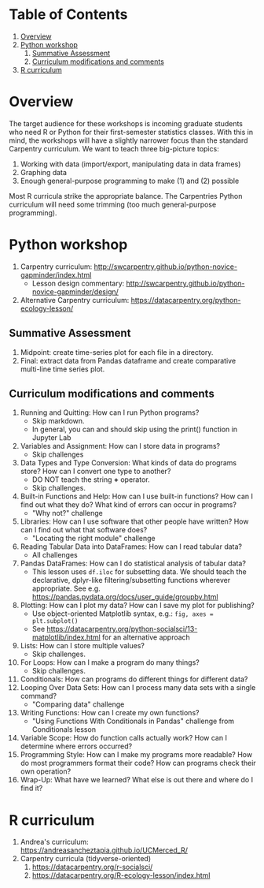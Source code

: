
# Table of Contents

1.  [Overview](#orgc30b596)
2.  [Python workshop](#org1bb65f6)
    1.  [Summative Assessment](#orgee54cee)
    2.  [Curriculum modifications and comments](#org570fe99)
3.  [R curriculum](#org079ac39)



<a id="orgc30b596"></a>

# Overview

The target audience for these workshops is incoming graduate students who need R or Python for their first-semester statistics classes. With this in mind, the workshops will have a slightly narrower focus than the standard Carpentry curriculum. We want to teach three big-picture topics:

1.  Working with data (import/export, manipulating data in data frames)
2.  Graphing data
3.  Enough general-purpose programming to make (1) and (2) possible

Most R curricula strike the appropriate balance. The Carpentries Python curriculum will need some trimming (too much general-purpose programming).


<a id="org1bb65f6"></a>

# Python workshop

1.  Carpentry curriculum: <http://swcarpentry.github.io/python-novice-gapminder/index.html>
    -   Lesson design commentary: <http://swcarpentry.github.io/python-novice-gapminder/design/>
2.  Alternative Carpentry curriculum: <https://datacarpentry.org/python-ecology-lesson/>


<a id="orgee54cee"></a>

## Summative Assessment

1.  Midpoint: create time-series plot for each file in a directory.
2.  Final: extract data from Pandas dataframe and create comparative multi-line time series plot.


<a id="org570fe99"></a>

## Curriculum modifications and comments

1.  Running and Quitting: How can I run Python programs?
    -   Skip markdown.
    -   In general, you can and should skip using the print() function in Jupyter Lab
2.  Variables and Assignment: How can I store data in programs?
    -   Skip challenges
3.  Data Types and Type Conversion: What kinds of data do programs store? How can I convert one type to another?
    -   DO NOT teach the string **+** operator.
    -   Skip challenges.
4.  Built-in Functions and Help: How can I use built-in functions? How can I find out what they do? What kind of errors can occur in programs?
    -   "Why not?" challenge
5.  Libraries: How can I use software that other people have written? How can I find out what that software does?
    -   "Locating the right module" challenge
6.  Reading Tabular Data into DataFrames: How can I read tabular data?
    -   All challenges
7.  Pandas DataFrames: How can I do statistical analysis of tabular data?
    -   This lesson uses `df.iloc` for subsetting data. We should teach the declarative, dplyr-like filtering/subsetting functions wherever appropriate. See e.g. <https://pandas.pydata.org/docs/user_guide/groupby.html>
8.  Plotting: How can I plot my data? How can I save my plot for publishing?
    -   Use object-oriented Matplotlib syntax, e.g.: `fig, axes = plt.subplot()`
    -   See <https://datacarpentry.org/python-socialsci/13-matplotlib/index.html> for an alternative approach
9.  Lists: How can I store multiple values?
    -   Skip challenges.
10. For Loops: How can I make a program do many things?
    -   Skip challenges.
11. Conditionals: How can programs do different things for different data?
12. Looping Over Data Sets: How can I process many data sets with a single command?
    -   "Comparing data" challenge
13. Writing Functions: How can I create my own functions?
    -   "Using Functions With Conditionals in Pandas" challenge from <span class="underline">Conditionals</span> lesson
14. Variable Scope: How do function calls actually work? How can I determine where errors occurred?
15. Programming Style: How can I make my programs more readable? How do most programmers format their code? How can programs check their own operation?
16. Wrap-Up: What have we learned? What else is out there and where do I find it?


<a id="org079ac39"></a>

# R curriculum

1.  Andrea's curriculum: <https://andreasancheztapia.github.io/UCMerced_R/>
2.  Carpentry curricula (tidyverse-oriented)
    1.  <https://datacarpentry.org/r-socialsci/>
    2.  <https://datacarpentry.org/R-ecology-lesson/index.html>

